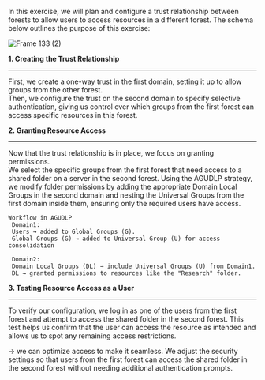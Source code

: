 In this exercise, we will plan and configure a trust relationship between forests to allow users to access resources in a different forest. The schema below outlines the purpose of this exercise:



![Frame 133 (2)](https://github.com/user-attachments/assets/273851ff-9031-458e-b199-a092492fdb27)

**1. Creating the Trust Relationship**  
_______________________________________
First, we create a one-way trust in the first domain, setting it up to allow groups from the other forest.  
Then, we configure the trust on the second domain to specify selective authentication, giving us control over which groups from the first forest can access specific resources in this forest.

**2. Granting Resource Access**  
____________________________
Now that the trust relationship is in place, we focus on granting permissions.  
We select the specific groups from the first forest that need access to a shared folder on a server in the second forest. Using the AGUDLP strategy, we modify folder permissions by adding the appropriate Domain Local Groups in the second domain and nesting the Universal Groups from the first domain inside them, ensuring only the required users have access.

    Workflow in AGUDLP
     Domain1:
     Users → added to Global Groups (G).
     Global Groups (G) → added to Universal Group (U) for access consolidation
     
     Domain2:
     Domain Local Groups (DL) → include Universal Groups (U) from Domain1.
     DL → granted permissions to resources like the "Research" folder.
     
**3. Testing Resource Access as a User**
_______________________________________
To verify our configuration, we log in as one of the users from the first forest and attempt to access the shared folder in the second forest. This test helps us confirm that the user can access the resource as intended and allows us to spot any remaining access restrictions.

-> we can optimize access to make it seamless. We adjust the security settings so that users from the first forest can access the shared folder in the second forest without needing additional authentication prompts.

